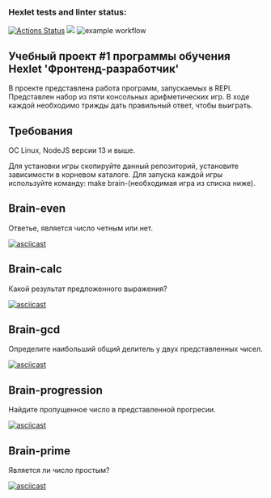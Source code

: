 ### Hexlet tests and linter status:

[![Actions Status](https://github.com/pavel-likharev/frontend-project-lvl1/workflows/hexlet-check/badge.svg)](https://github.com/pavel-likharev/frontend-project-lvl1/actions)
<a href="https://codeclimate.com/github/pavel-likharev/frontend-project-lvl1/maintainability"><img src="https://api.codeclimate.com/v1/badges/a99a88d28ad37a79dbf6/maintainability" /></a>
![example workflow](https://github.com/pavel-likharev/frontend-project-lvl1/actions/workflows/eslint.yml/badge.svg)

## Учебный проект #1 программы обучения Hexlet 'Фронтенд-разработчик'

В проекте представлена работа программ, запускаемых в REPl.
Представлен набор из пяти консольных арифметических игр. В ходе каждой необходимо трижды дать правильный ответ, чтобы выиграть.

## Требования

ОС Linux, NodeJS версии 13 и выше.

Для установки игры скопируйте данный репозиторий, установите зависимости в корневом каталоге.
Для запуска каждой игры используйте команду: make brain-(необходимая игра из списка ниже).

## Brain-even

Ответье, является число четным или нет.

[![asciicast](https://asciinema.org/a/J8F7PasbBHSwgQnyijRIr2YFE.svg)](https://asciinema.org/a/J8F7PasbBHSwgQnyijRIr2YFE)

## Brain-calc

Какой результат предложенного выражения?

[![asciicast](https://asciinema.org/a/3mumhEbZMZANwQfDXrEQ13IB7.svg)](https://asciinema.org/a/3mumhEbZMZANwQfDXrEQ13IB7)

## Brain-gcd

Определите наибольший общий делитель у двух представленных чисел.

[![asciicast](https://asciinema.org/a/wrlIRjLrWHlXXKcO0i7ze3gHf.svg)](https://asciinema.org/a/wrlIRjLrWHlXXKcO0i7ze3gHf)

## Brain-progression

Найдите пропущенное число в представленной прогресии.

[![asciicast](https://asciinema.org/a/Pi6xFaSKd14dFvmG4ZQFv0tj7.svg)](https://asciinema.org/a/Pi6xFaSKd14dFvmG4ZQFv0tj7)

## Brain-prime

Является ли число простым?

[![asciicast](https://asciinema.org/a/j6O9FZwi27c3SpJr5DlhujO2s.svg)](https://asciinema.org/a/j6O9FZwi27c3SpJr5DlhujO2s)
